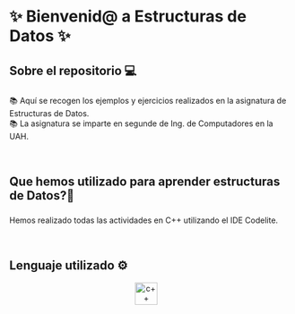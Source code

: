 <h1 align = "left"> ✨ Bienvenid@ a Estructuras de Datos ✨ </h1>

###

<h2 align = "left"> Sobre el repositorio 💻</h2>

###

<p align = "left">📚 Aquí se recogen los ejemplos y ejercicios realizados en la asignatura de Estructuras de Datos. <br> 📚 La asignatura se imparte en segunde de Ing. de Computadores en la UAH.</p>
<br>

<h2 align = "left"> Que hemos utilizado para aprender estructuras de Datos?🤔 </h2>
 
###

<p align = "left">Hemos realizado todas las actividades en C++ utilizando el IDE Codelite. </p>
<br>

### 

<h2 align = "left">Lenguaje utilizado ⚙️ </h2>
<div align = "center">
  <img src="https://cdn.jsdelivr.net/gh/devicons/devicon/icons/cplusplus/cplusplus-original.svg" height="40" alt="c++ logo"  />
  <img width="12" />
</div>
